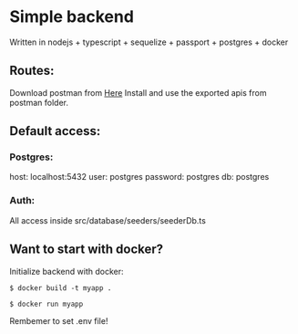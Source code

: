 # Simple backend

Written in nodejs + typescript + sequelize + passport + postgres + docker

## Routes:

Download postman from [Here]([https://www.postman.com/]) Install and use the exported apis from postman folder.

## Default access:

### Postgres:

host: localhost:5432 user: postgres password: postgres db: postgres

### Auth:

All access inside src/database/seeders/seederDb.ts

## Want to start with docker?

Initialize backend with docker:

`$ docker build -t myapp .`

`$ docker run myapp`

Rembemer to set .env file!
